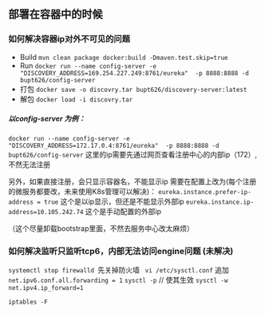 ## 部署在容器中的时候

### 如何解决容器ip对外不可见的问题

- Build
`mvn clean package docker:build -Dmaven.test.skip=true`
- Run
`docker run --name config-server -e "DISCOVERY_ADDRESS=169.254.227.249:8761/eureka"  -p 8888:8888 -d bupt626/config-server`
- 打包
`docker save -o discovry.tar bupt626/discovery-server:latest`
- 解包
`docker load -i discovry.tar`

##### 以config-server 为例：
`docker run --name config-server -e "DISCOVERY_ADDRESS=172.17.0.4:8761/eureka"  -p 8888:8888 -d bupt626/config-server`
这里的ip需要先通过网页查看注册中心的内部ip（172）,不然无法注册

另外，如果直接注册，会只显示容器名，不能显示ip
需要在配置上改为(每个注册的微服务都要改，未来使用K8s管理可以解决)：
`eureka.instance.prefer-ip-address = true`  这个是以ip显示，但还是不能显示外部ip
`eureka.instance.ip-address=10.105.242.74`  这个是手动配置的外部ip

（这个尽量卸载bootstrap里面，不然去服务中心改太麻烦）

### 如何解决监听只监听tcp6，内部无法访问engine问题 (未解决)

`systemctl stop firewalld `先关掉防火墙
` vi /etc/sysctl.conf`  追加  `net.ipv6.conf.all.forwarding = 1`
`sysctl -p`    //  使其生效
`sysctl -w net.ipv4.ip_forward=1`

`iptables -F`